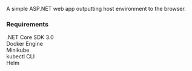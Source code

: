 A simple ASP.NET web app outputting host environment to the browser.

### Requirements
.NET Core SDK 3.0 </br>
Docker Engine</br>
Minikube</br>
kubectl CLI</br>
Helm</br>

